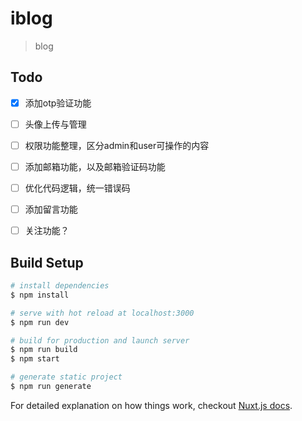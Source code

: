 # iblog

> blog

## Todo
- [x] 添加otp验证功能

- [ ] 头像上传与管理

- [ ] 权限功能整理，区分admin和user可操作的内容

- [ ] 添加邮箱功能，以及邮箱验证码功能

- [ ] 优化代码逻辑，统一错误码

- [ ] 添加留言功能

- [ ] 关注功能？


## Build Setup

``` bash
# install dependencies
$ npm install

# serve with hot reload at localhost:3000
$ npm run dev

# build for production and launch server
$ npm run build
$ npm start

# generate static project
$ npm run generate
```

For detailed explanation on how things work, checkout [Nuxt.js docs](https://nuxtjs.org).
